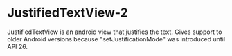 # JustifiedTextView-2
JustifiedTextView is an android view that justifies the text. Gives support to older Android versions because "setJustificationMode" was introduced until API 26.
